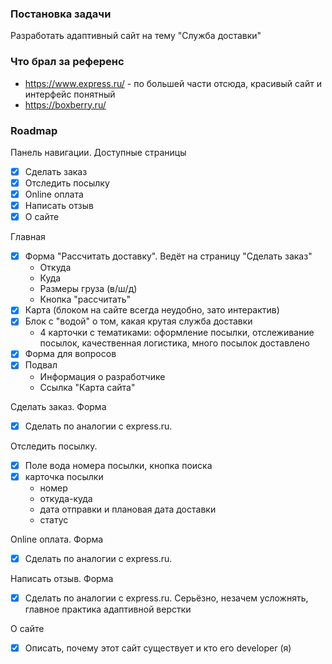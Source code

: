 ### Постановка задачи

Разработать адаптивный сайт на тему "Служба доставки"

### Что брал за референс

* https://www.express.ru/ - по большей части отсюда, красивый сайт и интерфейс понятный
* https://boxberry.ru/

### Roadmap

Панель навигации. Доступные страницы
* [x] Сделать заказ 
* [x] Отследить посылку
* [x] Online оплата
* [x] Написать отзыв
* [x] О сайте

Главная
* [x] Форма "Рассчитать доставку". Ведёт на страницу "Сделать заказ"
  * Откуда
  * Куда
  * Размеры груза (в/ш/д)
  * Кнопка "рассчитать" 
* [x] Карта (блоком на сайте всегда неудобно, зато интерактив)
* [x] Блок с "водой" о том, какая крутая служба доставки
  * 4 карточки с тематиками: оформление посылки, отслеживание посылок, качественная логистика, много посылок доставлено
* [x] Форма для вопросов
* [x] Подвал
  * Информация о разработчике
  * Ссылка "Карта сайта"

Сделать заказ. Форма
* [x] Сделать по аналогии с express.ru.

Отследить посылку.
* [x] Поле вода номера посылки, кнопка поиска
* [x] карточка посылки
  * номер
  * откуда-куда
  * дата отправки и плановая дата доставки
  * статус

Online оплата. Форма
* [x] Сделать по аналогии с express.ru.

Написать отзыв. Форма
* [x] Сделать по аналогии с express.ru. Серьёзно, незачем усложнять, главное практика адаптивной верстки

О сайте
* [x] Описать, почему этот сайт существует и кто его developer (я)